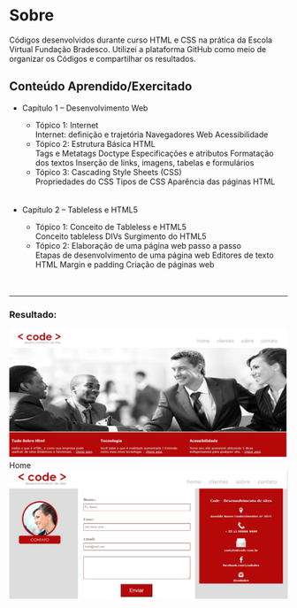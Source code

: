 <h1>Sobre</h1>

<p>Códigos desenvolvidos durante curso HTML e CSS na prática da Escola Virtual Fundação Bradesco.
Utilizei a plataforma GitHub como meio de organizar os Códigos e compartilhar os resultados. </p>

<h2>Conteúdo Aprendido/Exercitado</h2>

<ul>
	<li>Capítulo 1 – Desenvolvimento Web</li>
	<ul>
	<li>Tópico 1: Internet</li>
	Internet: definição e trajetória
	Navegadores Web
	Acessibilidade
	<br>
	<li>Tópico 2: Estrutura Básica HTML</li>
	Tags e Metatags
	Doctype
	Especificações e atributos
	Formatação dos textos
	Inserção de links, imagens, tabelas e formulários
	<br>
	<li>Tópico 3: Cascading Style Sheets (CSS)</li>
	Propriedades do CSS
	Tipos de CSS
	Aparência das páginas HTML
	</ul>
	<br><br>
	<li>Capítulo 2 – Tableless e HTML5</li>
	<ul>
	<li>Tópico 1: Conceito de Tableless e HTML5</li>
	Conceito tableless
	DIVs
	Surgimento do HTML5
	<br>
	<li>Tópico 2: Elaboração de uma página web passo a passo</li>
	Etapas de desenvolvimento de uma página web
	Editores de texto HTML
	Margin e padding
	Criação de páginas web
	</ul>
	<br><br>
</ul>
<hr>

<h3>Resultado:</h3>
<img src = "img/tela01.jpg" alt = "imagem home"/>
  Home
<img src = "img/tela02.jpg" alt = "imagem cadastro"/>
